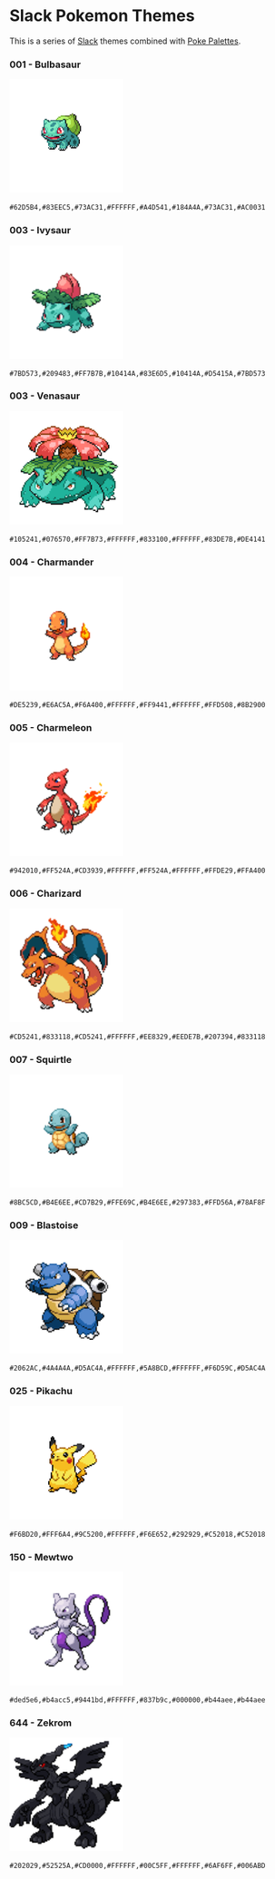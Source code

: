 # Slack Pokemon Themes

This is a series of [Slack](https://slack.com/) themes combined with [Poke Palettes](http://pokepalettes.com/).

### 001 - Bulbasaur

<img src="assets/001.png" width="200">

```
#62D5B4,#83EEC5,#73AC31,#FFFFFF,#A4D541,#184A4A,#73AC31,#AC0031
```

### 003 - Ivysaur

<img src="assets/002.png" width="200">

```
#7BD573,#209483,#FF7B7B,#10414A,#83E6D5,#10414A,#D5415A,#7BD573
```

### 003 - Venasaur

<img src="assets/003.png" width="200">

```
#105241,#076570,#FF7B73,#FFFFFF,#833100,#FFFFFF,#83DE7B,#DE4141
```

### 004 - Charmander

<img src="assets/004.png" width="200">

```
#DE5239,#E6AC5A,#F6A400,#FFFFFF,#FF9441,#FFFFFF,#FFD508,#8B2900
```

### 005 - Charmeleon

<img src="assets/005.png" width="200">

```
#942010,#FF524A,#CD3939,#FFFFFF,#FF524A,#FFFFFF,#FFDE29,#FFA400
```

### 006 - Charizard

<img src="assets/006.png" width="200">

```
#CD5241,#833118,#CD5241,#FFFFFF,#EE8329,#EEDE7B,#207394,#833118
```

### 007 - Squirtle

<img src="assets/007.png" width="200">

```
#8BC5CD,#B4E6EE,#CD7B29,#FFE69C,#B4E6EE,#297383,#FFD56A,#78AF8F
```

### 009 - Blastoise

<img src="assets/009.png" width="200">

```
#2062AC,#4A4A4A,#D5AC4A,#FFFFFF,#5A8BCD,#FFFFFF,#F6D59C,#D5AC4A
```

### 025 - Pikachu

<img src="assets/025.png" width="200">

```
#F6BD20,#FFF6A4,#9C5200,#FFFFFF,#F6E652,#292929,#C52018,#C52018
```

### 150 - Mewtwo

<img src="assets/150.png" width="200">

```
#ded5e6,#b4acc5,#9441bd,#FFFFFF,#837b9c,#000000,#b44aee,#b44aee
```

### 644 - Zekrom

<img src="assets/644.png" width="200">

```
#202029,#52525A,#CD0000,#FFFFFF,#00C5FF,#FFFFFF,#6AF6FF,#006ABD
```
